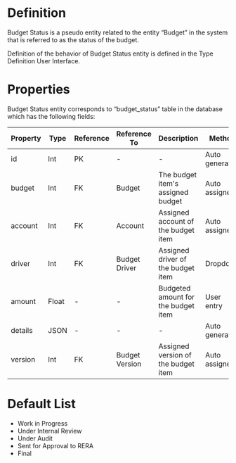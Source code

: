 # Definition

Budget Status is a pseudo entity related to the entity “Budget” in the system that is referred to as the status of the budget.

Definition of the behavior of Budget Status entity is defined in the Type Definition User Interface.

# Properties
Budget Status entity corresponds to “budget_status” table in the database which has the following fields:


| Property  | Type   | Reference | Reference To | Description | Method
| ------    | ------ | ------    | ------       | ------      | ------
id|Int|PK|-|-|Auto generated
budget|Int|FK|Budget|The budget item's assigned budget|Auto assigned
account|Int|FK|Account|Assigned account of the budget item|Auto assigned
driver|Int|FK|Budget Driver|Assigned driver of the budget item|Dropdown
amount|Float|-|-|Budgeted amount for the budget item|User entry
details|JSON|-|-|-|Auto generated
version|Int|FK|Budget Version|Assigned version of the budget item|Auto assigned

# Default List
* Work in Progress
* Under Internal Review
* Under Audit
* Sent for Approval to RERA
* Final
